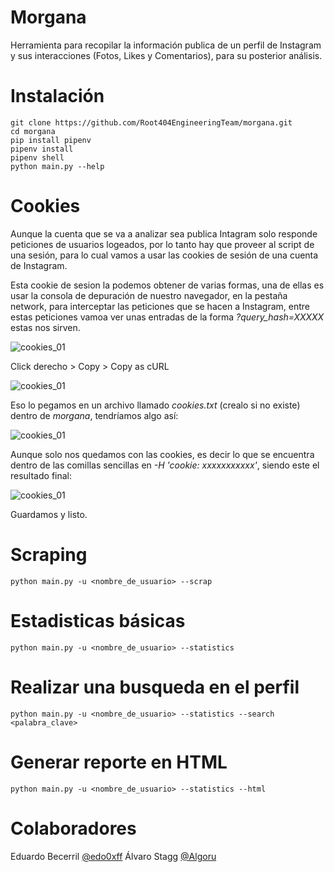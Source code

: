 # Morgana

Herramienta para recopilar la información publica de un perfil de Instagram y sus interacciones (Fotos, Likes y Comentarios), para su posterior análisis.

# Instalación

    git clone https://github.com/Root404EngineeringTeam/morgana.git
    cd morgana
    pip install pipenv
    pipenv install
    pipenv shell
    python main.py --help

# Cookies

Aunque la cuenta que se va a analizar sea publica Intagram solo responde peticiones de usuarios logeados, por lo tanto hay que proveer al script de una sesión, para lo cual vamos a usar las cookies de sesión de una cuenta de Instagram.

Esta cookie de sesion la podemos obtener de varias formas, una de ellas es usar la consola de depuración de nuestro navegador, en la pestaña network, para interceptar las peticiones que se hacen a Instagram, entre estas peticiones vamoa ver unas entradas de la forma *?query_hash=XXXXX* estas nos sirven.

![cookies_01](https://edo0xff.me/cdn/morgana_2.png)

Click derecho > Copy > Copy as cURL

![cookies_01](https://edo0xff.me/cdn/morgana_3.png)

Eso lo pegamos en un archivo llamado *cookies.txt* (crealo si no existe) dentro de *morgana*, tendríamos algo así:

![cookies_01](https://edo0xff.me/cdn/morgana_4.png)

Aunque solo nos quedamos con las cookies, es decir lo que se encuentra dentro de las comillas sencillas en *-H 'cookie: xxxxxxxxxxx'*, siendo este el resultado final:

![cookies_01](https://edo0xff.me/cdn/morgana_5.png)

Guardamos y listo.

# Scraping

    python main.py -u <nombre_de_usuario> --scrap

# Estadisticas básicas

    python main.py -u <nombre_de_usuario> --statistics

# Realizar una busqueda en el perfil

    python main.py -u <nombre_de_usuario> --statistics --search <palabra_clave>

# Generar reporte en HTML

    python main.py -u <nombre_de_usuario> --statistics --html

# Colaboradores

Eduardo Becerril [@edo0xff](https://github.com/edo0xff)
Álvaro Stagg [@Algoru](https://github.com/Algoru)
